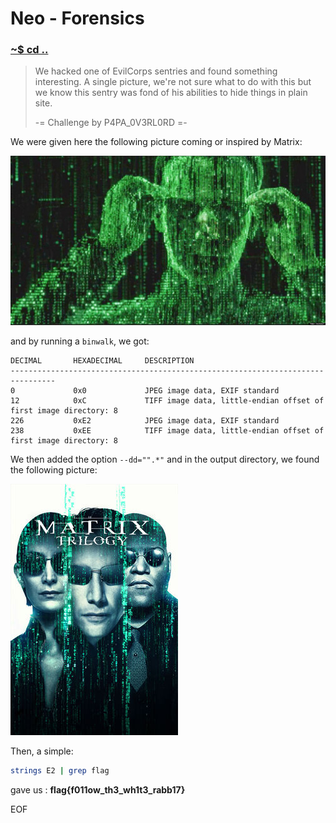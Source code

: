 # Neo - Forensics

### [~$ cd ..](../)

>We hacked one of EvilCorps sentries and found something interesting. A single picture, we're not sure what to do with this but we know this sentry was fond of his abilities to hide things in plain site.
>
>-= Challenge by P4PA_0V3RL0RD =-

We were given here the following picture coming or inspired by Matrix:

![red pill](red_pill.jpeg)

and by running a `binwalk`, we got:

```
DECIMAL       HEXADECIMAL     DESCRIPTION
--------------------------------------------------------------------------------
0             0x0             JPEG image data, EXIF standard
12            0xC             TIFF image data, little-endian offset of first image directory: 8
226           0xE2            JPEG image data, EXIF standard
238           0xEE            TIFF image data, little-endian offset of first image directory: 8
```

We then added the option `--dd="".*"` and in the output directory, we found the following picture:

![extracted](E2)

Then, a simple:

```bash
strings E2 | grep flag
```

gave us : **flag{f011ow_th3_wh1t3_rabb17}**

EOF
